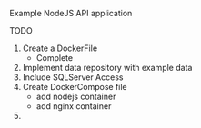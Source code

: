 Example NodeJS API application

TODO
1. Create a DockerFile
    - Complete
2. Implement data repository with example data
3. Include SQLServer Access
4. Create DockerCompose file
    - add nodejs container
    - add nginx container
5. 